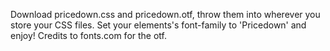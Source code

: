 Download pricedown.css and pricedown.otf, throw them into wherever you store your CSS files.
Set your elements's font-family to 'Pricedown' and enjoy! Credits to fonts.com for the otf.
